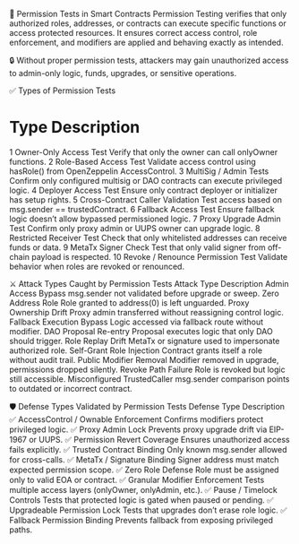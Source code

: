 🔐 Permission Tests in Smart Contracts
Permission Testing verifies that only authorized roles, addresses, or contracts can execute specific functions or access protected resources. It ensures correct access control, role enforcement, and modifiers are applied and behaving exactly as intended.

🔒 Without proper permission tests, attackers may gain unauthorized access to admin-only logic, funds, upgrades, or sensitive operations.

✅ Types of Permission Tests
#	Type	Description
1	Owner-Only Access Test	Verify that only the owner can call onlyOwner functions.
2	Role-Based Access Test	Validate access control using hasRole() from OpenZeppelin AccessControl.
3	MultiSig / Admin Tests	Confirm only configured multisig or DAO contracts can execute privileged logic.
4	Deployer Access Test	Ensure only contract deployer or initializer has setup rights.
5	Cross-Contract Caller Validation	Test access based on msg.sender == trustedContract.
6	Fallback Access Test	Ensure fallback logic doesn’t allow bypassed permissioned logic.
7	Proxy Upgrade Admin Test	Confirm only proxy admin or UUPS owner can upgrade logic.
8	Restricted Receiver Test	Check that only whitelisted addresses can receive funds or data.
9	MetaTx Signer Check	Test that only valid signer from off-chain payload is respected.
10	Revoke / Renounce Permission Test	Validate behavior when roles are revoked or renounced.

⚔️ Attack Types Caught by Permission Tests
Attack Type	Description
Admin Access Bypass	msg.sender not validated before upgrade or sweep.
Zero Address Role	Role granted to address(0) is left unguarded.
Proxy Ownership Drift	Proxy admin transferred without reassigning control logic.
Fallback Execution Bypass	Logic accessed via fallback route without modifier.
DAO Proposal Re-entry	Proposal executes logic that only DAO should trigger.
Role Replay Drift	MetaTx or signature used to impersonate authorized role.
Self-Grant Role Injection	Contract grants itself a role without audit trail.
Public Modifier Removal	Modifier removed in upgrade, permissions dropped silently.
Revoke Path Failure	Role is revoked but logic still accessible.
Misconfigured TrustedCaller	msg.sender comparison points to outdated or incorrect contract.

🛡️ Defense Types Validated by Permission Tests
Defense Type	Description
✅ AccessControl / Ownable Enforcement	Confirms modifiers protect privileged logic.
✅ Proxy Admin Lock	Prevents proxy upgrade drift via EIP-1967 or UUPS.
✅ Permission Revert Coverage	Ensures unauthorized access fails explicitly.
✅ Trusted Contract Binding	Only known msg.sender allowed for cross-calls.
✅ MetaTx / Signature Binding	Signer address must match expected permission scope.
✅ Zero Role Defense	Role must be assigned only to valid EOA or contract.
✅ Granular Modifier Enforcement	Tests multiple access layers (onlyOwner, onlyAdmin, etc.).
✅ Pause / Timelock Controls	Tests that protected logic is gated when paused or pending.
✅ Upgradeable Permission Lock	Tests that upgrades don’t erase role logic.
✅ Fallback Permission Binding	Prevents fallback from exposing privileged paths.